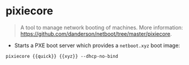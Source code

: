 # pixiecore

> A tool to manage network booting of machines.
> More information: <https://github.com/danderson/netboot/tree/master/pixiecore>.

- Starts a PXE boot server which provides a `netboot.xyz` boot image:

`pixiecore {{quick}} {{xyz}} --dhcp-no-bind`
